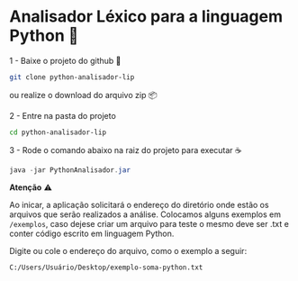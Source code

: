 # Analisador Léxico para a linguagem Python 🐍

1 - Baixe o projeto do github 🔄

```bash
git clone python-analisador-lip 
```

ou realize o download do arquivo zip 📦

2 - Entre na pasta do projeto

```bash
cd python-analisador-lip
```

3 - Rode o comando abaixo na raiz do projeto para executar ☕

```java
java -jar PythonAnalisador.jar
```

**Atenção** ⚠

Ao inicar, a aplicação solicitará o endereço do diretório onde estão os arquivos que serão realizados a análise. Colocamos alguns exemplos em `/exemplos`, caso dejese criar um arquivo para teste o mesmo deve ser .txt e conter código escrito em linguagem Python.

Digite ou cole o endereço do arquivo, como o exemplo a seguir: 

`C:/Users/Usuário/Desktop/exemplo-soma-python.txt`
